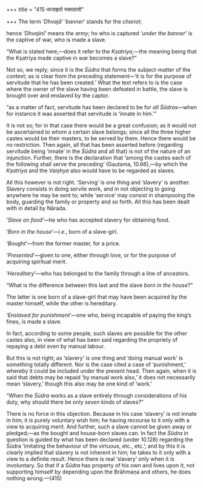 +++
title = "415 ध्वजाहृतो भक्तदासो"

+++
The term ‘*Dhvajā*’ ‘*banner*’ stands for the *chariot*;

hence ‘*Dhvajinī*’ means the *army*; ho who is captured ‘*under the
banner*’ is the captive of war, who is made a slave.

“What is stated here,—does it refer to the *Kṣatriya*,—the meaning being
that the Kṣatriya made captive in war becomes a slave?”

Not so, we reply; since it is the *Śūdra* that forms the subject-matter
of the context; as is clear from the preceding statement—‘it is for the
purpose of servitude that he has been created.’ What the text refers to
is the case where the owner of the slave having been defeated in battle,
the slave is brought over and enslaved by the captor.

“as a matter of fact, servitude has been declared to be for *all
Śūdras*—when for instance it was asserted that servitude is ‘innate in
him.’”

It is not so; for in that case there would be a great confusion; as it
would not be ascertained to whom a certain slave belongs; since all the
three higher castes would be their masters, to be served by them. Hence
there would be no restriction. Then again, all that has been asserted
before (regarding servitude being ‘innate’ in the *Śūdra* and all that)
is not of the nature of an injunction. Further, there is the declaration
that ‘among the castes each of the following shall serve the preceding’
(Gautama, 10.66),—by which the *Kṣatriya* and the *Vaiṣhya* also would
have to be regarded as slaves.

All this however is not right. ‘Serving’ is one thing and ‘slavery’ is
another. Slavery consists in doing servile work, and in not objecting to
going anywhere he may be sent to; while ‘service’ may consist in
shampooing the body, guarding the family or property and so forth. All
this has been dealt with in detail by Nārada.

‘*Slave on food*’—he who has accepted slavery for obtaining food.

‘*Born in the house*’—*i.e*., born of a slave-girl.

‘*Bought*’—from the former master, for a price.

‘*Presented*’—given to one, either through love, or for the purpose of
acquiring spiritual merit.

‘*Hereditary*’—who has belonged to the family through a line of
ancestors.

“What is the difference between this last and the slave *born in the
house*?”

The latter is one born of a slave-girl that may have been acquired by
the master himself, while the other is hereditary.

‘*Enslaved for punishment*’—one who, being incapable of paying the
king’s fines, is made a slave.

In fact, according to some people, such slaves are possible for the
other castes also, in view of what has been said regarding the propriety
of repaying a debt even by manual labour.

But this is not right; as ‘slavery’ is one thing and ‘doing manual work’
is something totally different. Nor is the case cited a case of
‘punishment,’ whereby it could be included under the present head. Then
again, when it is said that debts may be repaid ‘by manual work also,’
it does not necessarily mean ‘slavery,’ though this also may be one kind
of ‘work.’

“When the *Śūdra* works as a slave entirely through considerations of
his duty, why should there be only *seven* kinds of slaves?”

There is no force in this objection. Because in his case ‘slavery’ is
not innate in him; it is purely voluntary wish him; he having recourse
to it only with a view to acquiring merit. And further, such a slave
cannot be given away or pledged;—as the bought and house-born slaves
can. In fact the *Śūdra* in question is guided by what has been declared
(under 10.128) regarding the Śūdra ‘imitating the behaviour of the
virtuous, etc., etc.’; and by this it is clearly implied that slavery is
not inherent in him; he takes to it only with a view to a definite
result. Hence there is real ‘slavery’ only when it is involuntary. So
that if a *Śūdra* has property of his own and lives upon it, not
supporting himself by depending upon the Brāhmaṇa and others, he does
nothing wrong.—(415)



